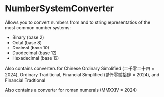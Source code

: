 # NumberSystemConverter

Allows you to convert numbers from and to string representatios of the most common number systems:

- Binary (base 2)
- Octal (base 8)
- Decimal (base 10)
- Duodecimal (base 12)
- Hexadecimal (base 16)

Also contains converters for Chinese Ordinary Simplified (二千零二十四 = 2024), Ordinary Traditional, Financial Simplified (贰仟零贰拾肆 = 2024), and Financial Tradtional

Also contains a converter for roman numerals (MMXXIV = 2024)